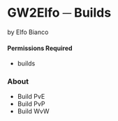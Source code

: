 # GW2Elfo ─ Builds
by Elfo Bianco

#### Permissions Required
* builds

### About
* Build PvE
* Build PvP
* Build WvW
